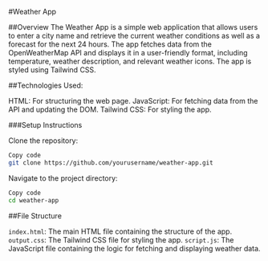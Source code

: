 #Weather App

##Overview
The Weather App is a simple web application that allows users to enter a city name and retrieve the current weather conditions as well as a forecast for the next 24 hours. The app fetches data from the OpenWeatherMap API and displays it in a user-friendly format, including temperature, weather description, and relevant weather icons. The app is styled using Tailwind CSS.

##Technologies Used:

HTML: For structuring the web page.
JavaScript: For fetching data from the API and updating the DOM.
Tailwind CSS: For styling the app.

###Setup Instructions

Clone the repository:
```bash
Copy code
git clone https://github.com/yourusername/weather-app.git
```

Navigate to the project directory:

```bash
Copy code
cd weather-app
```

##File Structure

`index.html`: The main HTML file containing the structure of the app.
`output.css`: The Tailwind CSS file for styling the app.
`script.js`: The JavaScript file containing the logic for fetching and displaying weather data.
